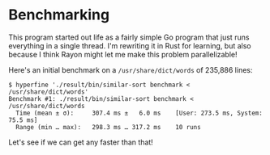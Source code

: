 # Benchmarking

This program started out life as a fairly simple Go program that just runs everything in a single thread.
I'm rewriting it in Rust for learning, but also because I think Rayon might let me make this problem parallelizable!

Here's an initial benchmark on a `/usr/share/dict/words` of 235,886 lines:

```
$ hyperfine './result/bin/similar-sort benchmark < /usr/share/dict/words'
Benchmark #1: ./result/bin/similar-sort benchmark < /usr/share/dict/words
  Time (mean ± σ):     307.4 ms ±   6.0 ms    [User: 273.5 ms, System: 75.5 ms]
  Range (min … max):   298.3 ms … 317.2 ms    10 runs
```

Let's see if we can get any faster than that!

